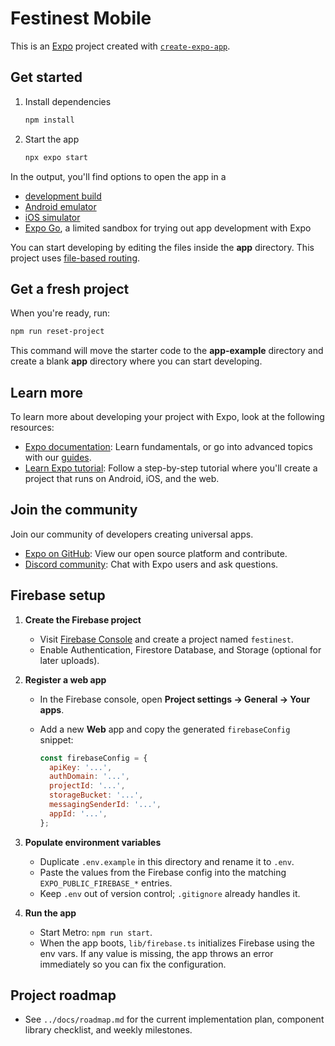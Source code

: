 # Festinest Mobile

This is an [Expo](https://expo.dev) project created with [`create-expo-app`](https://www.npmjs.com/package/create-expo-app).

## Get started

1. Install dependencies

   ```bash
   npm install
   ```

2. Start the app

   ```bash
   npx expo start
   ```

In the output, you'll find options to open the app in a

- [development build](https://docs.expo.dev/develop/development-builds/introduction/)
- [Android emulator](https://docs.expo.dev/workflow/android-studio-emulator/)
- [iOS simulator](https://docs.expo.dev/workflow/ios-simulator/)
- [Expo Go](https://expo.dev/go), a limited sandbox for trying out app development with Expo

You can start developing by editing the files inside the **app** directory. This project uses [file-based routing](https://docs.expo.dev/router/introduction).

## Get a fresh project

When you're ready, run:

```bash
npm run reset-project
```

This command will move the starter code to the **app-example** directory and create a blank **app** directory where you can start developing.

## Learn more

To learn more about developing your project with Expo, look at the following resources:

- [Expo documentation](https://docs.expo.dev/): Learn fundamentals, or go into advanced topics with our [guides](https://docs.expo.dev/guides).
- [Learn Expo tutorial](https://docs.expo.dev/tutorial/introduction/): Follow a step-by-step tutorial where you'll create a project that runs on Android, iOS, and the web.

## Join the community

Join our community of developers creating universal apps.

- [Expo on GitHub](https://github.com/expo/expo): View our open source platform and contribute.
- [Discord community](https://chat.expo.dev): Chat with Expo users and ask questions.

## Firebase setup

1. **Create the Firebase project**
   - Visit [Firebase Console](https://console.firebase.google.com) and create a project named `festinest`.
   - Enable Authentication, Firestore Database, and Storage (optional for later uploads).

2. **Register a web app**
   - In the Firebase console, open **Project settings → General → Your apps**.
   - Add a new **Web** app and copy the generated `firebaseConfig` snippet:

     ```js
     const firebaseConfig = {
       apiKey: '...',
       authDomain: '...',
       projectId: '...',
       storageBucket: '...',
       messagingSenderId: '...',
       appId: '...',
     };
     ```

3. **Populate environment variables**
   - Duplicate `.env.example` in this directory and rename it to `.env`.
   - Paste the values from the Firebase config into the matching `EXPO_PUBLIC_FIREBASE_*` entries.
   - Keep `.env` out of version control; `.gitignore` already handles it.

4. **Run the app**
   - Start Metro: `npm run start`.
   - When the app boots, `lib/firebase.ts` initializes Firebase using the env vars. If any value is missing, the app throws an error immediately so you can fix the configuration.

## Project roadmap

- See `../docs/roadmap.md` for the current implementation plan, component library checklist, and weekly milestones.
